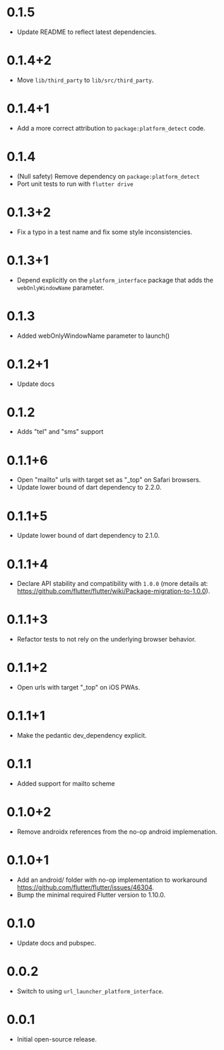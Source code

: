 # 0.1.5

* Update README to reflect latest dependencies.

# 0.1.4+2

- Move `lib/third_party` to `lib/src/third_party`.

# 0.1.4+1

- Add a more correct attribution to `package:platform_detect` code.

# 0.1.4

- (Null safety) Remove dependency on `package:platform_detect`
- Port unit tests to run with `flutter drive`

# 0.1.3+2

- Fix a typo in a test name and fix some style inconsistencies.

# 0.1.3+1

- Depend explicitly on the `platform_interface` package that adds the `webOnlyWindowName` parameter.

# 0.1.3

- Added webOnlyWindowName parameter to launch()

# 0.1.2+1

- Update docs

# 0.1.2

- Adds "tel" and "sms" support 

# 0.1.1+6

- Open "mailto" urls with target set as "\_top" on Safari browsers.
- Update lower bound of dart dependency to 2.2.0.

# 0.1.1+5

- Update lower bound of dart dependency to 2.1.0.

# 0.1.1+4

- Declare API stability and compatibility with `1.0.0` (more details at: https://github.com/flutter/flutter/wiki/Package-migration-to-1.0.0).

# 0.1.1+3

- Refactor tests to not rely on the underlying browser behavior.

# 0.1.1+2

- Open urls with target "\_top" on iOS PWAs.

# 0.1.1+1

- Make the pedantic dev_dependency explicit.

# 0.1.1

- Added support for mailto scheme

# 0.1.0+2

- Remove androidx references from the no-op android implemenation.

# 0.1.0+1

- Add an android/ folder with no-op implementation to workaround https://github.com/flutter/flutter/issues/46304.
- Bump the minimal required Flutter version to 1.10.0.

# 0.1.0

- Update docs and pubspec.

# 0.0.2

- Switch to using `url_launcher_platform_interface`.

# 0.0.1

- Initial open-source release.
